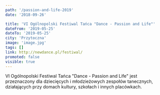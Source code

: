 ```yaml
---
path: '/passion-and-life-2019'
date: '2018-09-26'

title: 'VI Ogólnopolski Festiwal Tańca "Dance - Passion and Life"'
dateFrom: '2019-05-25'
dateTo: '2019-05-25'
city: 'Przytoczna'
image: 'image.jpg'
tags: []
link: http://newdance.pl/festiwal/
promoted: false
visible: true
---
```

VI Ogólnopolski Festiwal Tańca "Dance - Passion and Life" jest przeznaczony 
dla dziecięcych i młodzieżowych zespołów tanecznych, 
działających przy domach kultury, szkołach i innych placówkach.
